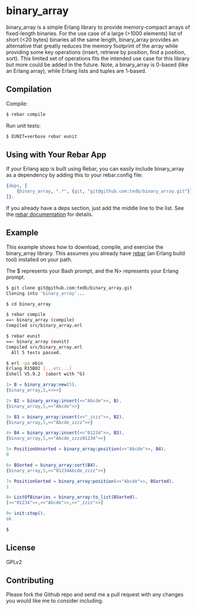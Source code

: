 binary_array
===

binary_array is a simple Erlang library to provide memory-compact arrays of fixed-length binaries.  For the use case of a large (>1000 elements) list of short (<20 bytes) binaries all the same length, binary_array provides an alternative that greatly reduces the memory footprint of the array while providing some key operations (insert, retrieve by position, find a position, sort).  This limited set of operations fits the intended use case for this library but more could be added in the future.  Note, a binary_array is 0-based (like an Erlang array), while Erlang lists and tuples are 1-based.

Compilation
---

Compile:

```sh
$ rebar compile
```

Run unit tests:

```sh
$ EUNIT=verbose rebar eunit
```

Using with Your Rebar App
---

If your Erlang app is built using Rebar, you can easily include binary_array as a dependency by adding this to your rebar.config file:

```erlang
{deps, [
	{binary_array, ".*", {git, "git@github.com:tedb/binary_array.git"}}
]}.
```
If you already have a deps section, just add the middle line to the list.  See the [rebar documentation](https://github.com/basho/rebar/wiki/Dependency-management) for details.

Example
---

This example shows how to download, compile, and exercise the binary_array library.  This assumes you already have [rebar](https://github.com/basho/rebar) (an Erlang build tool) installed on your path.

The $ represents your Bash prompt, and the N> represents your Erlang prompt.

```sh
$ git clone git@github.com:tedb/binary_array.git
Cloning into 'binary_array'...

$ cd binary_array

$ rebar compile
==> binary_array (compile)
Compiled src/binary_array.erl

$ rebar eunit
==> binary_array (eunit)
Compiled src/binary_array.erl
  All 5 tests passed.

$ erl -pa ebin
Erlang R15B02 [...etc...]
Eshell V5.9.2  (abort with ^G)
```

```erlang
1> B = binary_array:new(5).
{binary_array,5,<<>>}

2> B2 = binary_array:insert(<<"Abcde">>, B).
{binary_array,5,<<"Abcde">>}

3> B3 = binary_array:insert(<<"_zzzz">>, B2).
{binary_array,5,<<"Abcde_zzzz">>}

4> B4 = binary_array:insert(<<"01234">>, B3).
{binary_array,5,<<"Abcde_zzzz01234">>}

5> PositionUnsorted = binary_array:position(<<"Abcde">>, B4).
0

6> BSorted = binary_array:sort(B4).
{binary_array,5,<<"01234Abcde_zzzz">>}

7> PositionSorted = binary_array:position(<<"Abcde">>, BSorted).
1

8> ListOfBinaries = binary_array:to_list(BSorted).
[<<"01234">>,<<"Abcde">>,<<"_zzzz">>]

9> init:stop().
ok

$
```

License
---

GPLv2

Contributing
---

Please fork the Github repo and send me a pull request with any changes you would like me to consider including.

